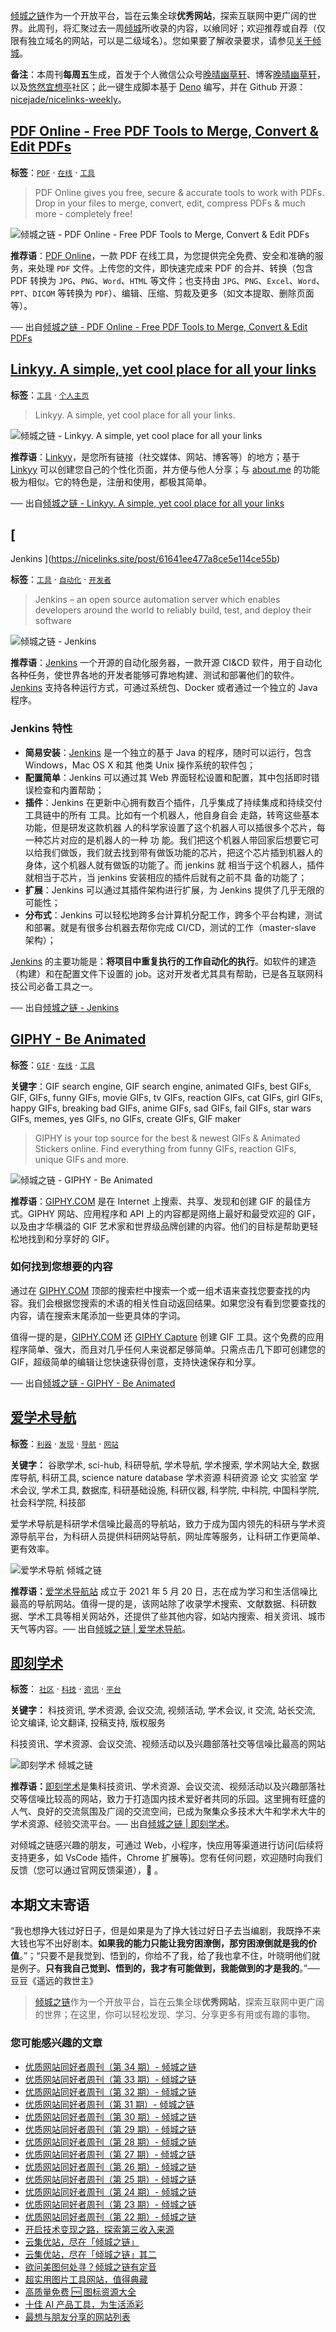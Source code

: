 [倾城之链](https://link.niceshare.site/)作为一个开放平台，旨在云集全球**优秀网站**，探索互联网中更广阔的世界。此周刊，将汇聚过去一周[倾城](https://nicelinks.site/?utm_source=weekly)所收录的内容，以飨同好；欢迎推荐或自荐（仅限有独立域名的网站，可以是二级域名）。您如果要了解收录要求，请参见[关于倾城](https://nicelinks.site/about?utm_source=weekly)。

**备注**：本周刊**每周五**生成，首发于个人微信公众号[晚晴幽草轩](https://mp.weixin.qq.com/mp/appmsgalbum?__biz=MzI5MDIwMzM2Mg==&action=getalbum&album_id=1530765143352082433&scene=173&from_msgid=2650641087&from_itemidx=1&count=3#wechat_redirect)、博客[晚晴幽草轩](https://www.jeffjade.com)，以及[悠然宜想亭](https://forum.lovejade.cn/)社区；此一键生成脚本基于 [Deno](https://nicelinks.site/post/602d30aad099ff5688618591) 编写，并在 Github 开源：[nicejade/nicelinks-weekly](https://github.com/nicejade/nicelinks-weekly)。

## [PDF Online - Free PDF Tools to Merge, Convert & Edit PDFs](https://nicelinks.site/post/61683936265d8c6be879dd78)

**标签**：[`PDF`](https://nicelinks.site/tags/PDF) · [`在线`](https://nicelinks.site/tags/在线) · [`工具`](https://nicelinks.site/tags/工具)

> PDF Online gives you free, secure & accurate tools to work with PDFs. Drop in your files to merge, convert, edit, compress PDFs & much more - completely free!

![倾城之链 - PDF Online - Free PDF Tools to Merge, Convert & Edit PDFs](https://nicelinks.oss-cn-shenzhen.aliyuncs.com/pdf.online.png?x-oss-process=style/png2jpg)

**推荐语**：[PDF Online](https://pdf.online/)，一款 PDF 在线工具，为您提供完全免费、安全和准确的服务，来处理 `PDF` 文件。上传您的文件，即快速完成来 PDF 的合并、转换（包含 PDF 转换为 `JPG`、`PNG`、`Word`、`HTML` 等文件；也支持由 `JPG`、`PNG`、`Excel`、`Word`、`PPT`、`DICOM` 等转换为 `PDF`）、编辑、压缩、剪裁及更多（如文本提取、删除页面等）。

── 出自[倾城之链 - PDF Online - Free PDF Tools to Merge, Convert & Edit PDFs](https://nicelinks.site/post/61683936265d8c6be879dd78)

## [Linkyy. A simple, yet cool place for all your links](https://nicelinks.site/post/61657a9e265d8c6be879dd74)

**标签**：[`工具`](https://nicelinks.site/tags/工具) · [`个人主页`](https://nicelinks.site/tags/个人主页)

> Linkyy. A simple, yet cool place for all your links.

![倾城之链 - Linkyy. A simple, yet cool place for all your links](https://nicelinks.oss-cn-shenzhen.aliyuncs.com/linkyy.co.png?x-oss-process=style/png2jpg)

**推荐语**：[Linkyy](https://linkyy.co/)，是您所有链接（社交媒体、网站、博客等）的地方；基于 [Linkyy](https://linkyy.co/) 可以创建您自己的个性化页面，并方便与他人分享；与 [about.me](https://nicelinks.site/post/5ae07c3bcbf8b27043e5e9db) 的功能极为相似。它的特色是，注册和使用，都极其简单。

── 出自[倾城之链 - Linkyy. A simple, yet cool place for all your links](https://nicelinks.site/post/61657a9e265d8c6be879dd74)

## [

Jenkins
](https://nicelinks.site/post/61641ee477a8ce5e114ce55b)

**标签**：[`工具`](https://nicelinks.site/tags/工具) · [`自动化`](https://nicelinks.site/tags/自动化) · [`开发者`](https://nicelinks.site/tags/开发者)

> Jenkins – an open source automation server which enables developers around the world to reliably build, test, and deploy their software

![倾城之链 - 
Jenkins
](https://nicelinks.oss-cn-shenzhen.aliyuncs.com/www.jenkins.io.png?x-oss-process=style/png2jpg)

**推荐语**：[Jenkins](https://www.jenkins.io/) 一个开源的自动化服务器，一款开源 CI&CD 软件，用于自动化各种任务，使世界各地的开发者能够可靠地构建、测试和部署他们的软件。[Jenkins](https://www.jenkins.io/) 支持各种运行方式，可通过系统包、Docker 或者通过一个独立的 Java 程序。

### Jenkins 特性

- **简易安装**：[Jenkins](https://www.jenkins.io/) 是一个独立的基于 Java 的程序，随时可以运行，包含 Windows，Mac OS X 和其 他类 Unix 操作系统的软件包；
- **配置简单**：Jenkins 可以通过其 Web 界面轻松设置和配置，其中包括即时错误检查和内置帮助；
- **插件**：Jenkins 在更新中心拥有数百个插件，几乎集成了持续集成和持续交付工具链中的所有 工具。比如有一个机器人，他自身自会 走路，转弯这些基本功能，但是研发这款机器 人的科学家设置了这个机器人可以插很多个芯片，每一种芯片对应的是机器人的一种 功 能。我们把这个机器人带回家后想要它可以给我们做饭，我们就去找到带有做饭功能的芯片，把这个芯片插到机器人的身体，这个机器人就有做饭的功能了。而 jenkins 就 相当于这个机器人，插件就相当于芯片，当 jenkins 安装相应的插件后就有之前不具 备的功能了；
- **扩展**：Jenkins 可以通过其插件架构进行扩展，为 Jenkins 提供了几乎无限的可能性；
- **分布式**：Jenkins 可以轻松地跨多台计算机分配工作，跨多个平台构建，测试和部署。就是有很多台机器去帮你完成 CI/CD，测试的工作（master-slave 架构）；

[Jenkins](https://www.jenkins.io/) 的主要功能是：**将项目中重复执行的工作自动化的执行**。如软件的建造（构建）和在配置文件下设置的 job。这对开发者尤其具有帮助，已是各互联网科技公司必备工具之一。

── 出自[倾城之链 -
Jenkins
](https://nicelinks.site/post/61641ee477a8ce5e114ce55b)

## [GIPHY - Be Animated](https://nicelinks.site/post/61641bbf77a8ce5e114ce559)

**标签**：[`GIF`](https://nicelinks.site/tags/GIF) · [`在线`](https://nicelinks.site/tags/在线) · [`工具`](https://nicelinks.site/tags/工具)

**关键字**：GIF search engine, GIF search engine, animated GIFs, best GIFs, GIF, GIFs, funny GIFs, movie GIFs, tv GIFs, reaction GIFs, cat GIFs, girl GIFs, happy GIFs, breaking bad GIFs, anime GIFs, sad GIFs, fail GIFs, star wars GIFs, memes, yes GIFs, no GIFs, create GIFs, GIF maker

> GIPHY is your top source for the best & newest GIFs & Animated Stickers online. Find everything from funny GIFs, reaction GIFs, unique GIFs and more.

![倾城之链 - GIPHY - Be Animated](https://nicelinks.oss-cn-shenzhen.aliyuncs.com/giphy.com.png?x-oss-process=style/png2jpg)

**推荐语**：[GIPHY.COM](https://giphy.com/) 是在 Internet 上搜索、共享、发现和创建 GIF 的最佳方式。GIPHY 网站、应用程序和 API 上的内容都是网络上最好和最受欢迎的 GIF，以及由才华横溢的 GIF 艺术家和世界级品牌创建的内容。他们的目标是帮助更轻松地找到和分享好的 GIF。

### 如何找到您想要的内容

通过在 [GIPHY.COM](https://giphy.com/) 顶部的搜索栏中搜索一个或一组术语来查找您要查找的内容。我们会根据您搜索的术语的相关性自动返回结果。如果您没有看到您要查找的内容，请在搜索末尾添加一些更具体的字词。

值得一提的是，[GIPHY.COM](https://giphy.com/) 还 [GIPHY Capture](https://giphy.com/apps/giphycapture) 创建 GIF 工具。这个免费的应用程序简单、强大，而且对几乎任何人来说都足够简单。只需点击几下即可创建您的 GIF，超级简单的编辑让您快速获得创意，支持快速保存和分享。

── 出自[倾城之链 - GIPHY - Be Animated](https://nicelinks.site/post/61641bbf77a8ce5e114ce559)

## [爱学术导航](https://www.ixsdh.com/)

**标签**：[`利器`](https://nicelinks.site/theme/tools) · [`发现`](https://nicelinks.site/tags/%E5%8F%91%E7%8E%B0) · [`导航`](https://nicelinks.site/tags/%E5%AF%BC%E8%88%AA) · [`网站`](https://nicelinks.site/tags/%E7%BD%91%E7%AB%99)

**关键字：** 谷歌学术, sci-hub, 科研导航, 学术导航, 学术搜索, 学术网站大全, 数据库导航, 科研工具, science nature database 学术资源 科研资源 论文 实验室 学术会议, 学术工具, 数据库, 科研基础设施, 科研仪器, 科学院, 中科院, 中国科学院, 社会科学院, 科技部

爱学术导航是科研学术信噪比最高的导航站，致力于成为国内领先的科研与学术资源导航平台，为科研人员提供科研网站导航，网址库等服务，让科研工作更简单、更有效率。

![爱学术导航 倾城之链](https://nicelinks.oss-cn-shenzhen.aliyuncs.com/www.ixsdh.com.png?x-oss-process=style/png2jpg)

**推荐语：**[爱学术导航站](https://www.ixsdh.com/) 成立于 2021 年 5 月 20 日，志在成为学习和生活信噪比最高的导航网站。值得一提的是，该网站除了收录学术搜索、文献数据、科研数据、学术工具等相关网站外，还提供了些其他内容，如站内搜索、相关资讯、城市天气等内容。── 出自[倾城之链 | 爱学术导航](https://nicelinks.site/post/616056a5835dda0faf03db56)。

## [即刻学术](https://www.ijkxs.com/)

**标签**： [`社区`](https://nicelinks.site/theme/community) · [`科技`](https://nicelinks.site/tags/%E7%A7%91%E6%8A%80) · [`资讯`](https://nicelinks.site/tags/%E8%B5%84%E8%AE%AF) · [`平台`](https://nicelinks.site/tags/%E5%B9%B3%E5%8F%B0)

**关键字：** 科技资讯, 学术资源, 会议交流, 视频活动, 学术会议, it 交流, 站长交流, 论文编译, 论文翻译, 投稿支持, 版权服务

科技资讯、学术资源、会议交流、视频活动以及兴趣部落社交等信噪比最高的网站

![即刻学术 倾城之链](https://nicelinks.oss-cn-shenzhen.aliyuncs.com/www.ijkxs.com.png?x-oss-process=style/png2jpg)

**推荐语：**[即刻学术](https://www.ijkxs.com/)是集科技资讯、学术资源、会议交流、视频活动以及兴趣部落社交等信噪比较高的网站，致力于打造国内技术爱好者共同的乐园。这里拥有旺盛的人气、良好的交流氛围及广阔的交流空间，已成为聚集众多技术大牛和学术大牛的学术资源、经验交流平台。── 出自[倾城之链 | 即刻学术](https://nicelinks.site/post/61605687835dda0faf03db54)。

对倾城之链感兴趣的朋友，可通过 Web，小程序，快应用等渠道进行访问(后续将支持更多，如 VsCode 插件，Chrome 扩展等)。您有任何问题，欢迎随时向我们反馈（您可以通过官网反馈渠道），🤲 。

## 本期文末寄语

“我也想挣大钱过好日子，但是如果是为了挣大钱过好日子去当编剧，我既挣不来大钱也写不出好剧本。**如果我的能力只能让我穷困潦倒，那穷困潦倒就是我的价值**。”；“只要不是我觉到、悟到的，你给不了我，给了我也拿不住，叶晓明他们就是例子。**只有我自己觉到、悟到的，我才有可能做到，我能做到的才是我的**。”── 豆豆《遥远的救世主》

> [倾城之链](https://link.niceshare.site/)作为一个开放平台，旨在云集全球**优秀网站**，探索互联网中更广阔的世界；在这里，你可以轻松发现、学习、分享更多有用或有趣的事物。

### 您可能感兴趣的文章

- [优质网站同好者周刊（第 34 期）- 倾城之链](https://forum.lovejade.cn/d/101-34)
- [优质网站同好者周刊（第 33 期）- 倾城之链](https://forum.lovejade.cn/d/100-33)
- [优质网站同好者周刊（第 32 期）- 倾城之链](https://forum.lovejade.cn/d/96-32)
- [优质网站同好者周刊（第 31 期）- 倾城之链](https://forum.lovejade.cn/d/93-31)
- [优质网站同好者周刊（第 30 期）- 倾城之链](https://forum.lovejade.cn/d/90-30)
- [优质网站同好者周刊（第 29 期）- 倾城之链](https://forum.lovejade.cn/d/88-29)
- [优质网站同好者周刊（第 28 期）- 倾城之链](https://www.jeffjade.com/2021/08/26/214-nicelinks-weekly-028/)
- [优质网站同好者周刊（第 27 期）- 倾城之链](https://www.jeffjade.com/2021/08/19/213-nicelinks-weekly-027/)
- [优质网站同好者周刊（第 26 期）- 倾城之链](https://forum.lovejade.cn/d/82-26)
- [优质网站同好者周刊（第 25 期）- 倾城之链](https://www.jeffjade.com/2021/08/05/211-nicelinks-weekly-025/)
- [优质网站同好者周刊（第 24 期）- 倾城之链](https://www.jeffjade.com/2021/07/29/210-nicelinks-weekly-024/)
- [优质网站同好者周刊（第 23 期）- 倾城之链](https://www.jeffjade.com/2021/07/23/209-nicelinks-weekly-023/)
- [优质网站同好者周刊（第 22 期）- 倾城之链](https://www.jeffjade.com/2021/07/08/207-nicelinks-weekly-021/)
- [开启技术变现之路，探索第三收入来源](https://www.jeffjade.com/2020/11/17/173-talk-about-nice-links/)
- [云集优站，尽在「倾城之链」](https://www.jeffjade.com/2017/12/31/136-talk-about-nicelinks-site/)
- [云集优站，尽在「倾城之链」其二](https://www.jeffjade.com/2018/12/23/146-talk-about-nice-links/)
- [欲问美图何处寻？倾城之链有定音](https://www.jeffjade.com/2019/02/17/151-aweome-beautiful-picture-website-list/ "欲问美图何处寻？倾城之链有定音")
- [超实用图片工具网站，值得典藏](https://www.jeffjade.com/2020/07/27/165-aweome-picture-tool-website-list/)
- [高质量免费 🆓 图标资源大全](https://www.jeffjade.com/2020/09/11/169-high-quality-free-icon-resource-collection/)
- [十佳 AI 产品工具，为生活添彩](https://www.jeffjade.com/2020/09/23/170-list-of-top-20-ai-product-tools/)
- [最想与朋友分享的网站列表](https://www.jeffjade.com/2020/09/01/168-list-of-websites-i-most-want-to-share-with-my-friends/)
